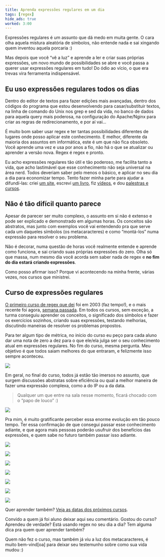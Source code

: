 ```yaml
---
title: Aprenda expressões regulares em um dia
tags: [regex]
hide_ads: true
worked: 3:00
---
```


Expressões regulares é um assunto que dá medo em muita gente. O cara olha aquela mistura aleatória de símbolos, não entende nada e sai xingando quem inventou aquela porcaria :)

Mas depois que você “vê a luz” e aprende a ler e criar suas próprias expressões, um novo mundo de possibilidades se abre e você passa a querer usar expressões regulares em tudo! Do ódio ao vício, o que era trevas vira ferramenta indispensável.


## Eu uso expressões regulares todos os dias

Dentro do editor de textos para fazer edições mais avançadas, dentro dos códigos do programa que estou desenvolvendo para casar/substituir textos, na linha de comando do Unix nos grep e sed da vida, no banco de dados para aquela query mais poderosa, na configuração do Apache/Nginx para criar as regras de redirecionamento, e por aí vai...

É muito bom saber usar regex e ter tantas possibilidades diferentes de lugares onde posso aplicar este conhecimento. E melhor, diferente da maioria dos assuntos em informática, este é um que não fica obsoleto. Você aprende uma vez e usa por anos a fio, não há o que se atualizar ou aprender a versão nova. Regex é regex e pronto.

Eu acho expressões regulares tão útil e tão poderoso, me facilita tanto a vida, que acho lastimável que esse conhecimento não seja universal na área nerd. Todos deveriam saber pelo menos o básico, e aplicar no seu dia a dia para economizar tempo. Tento fazer minha parte para ajudar a difundí-las: criei [um site](http://aurelio.net/regex/), escrevi [um livro](http://www.piazinho.com.br), fiz [vídeos](https://www.youtube.com/user/aureliojargas), e dou [palestras e cursos](http://aurelio.net/curso/).


## Não é tão difícil quanto parece

Apesar de parecer ser muito complexo, o assunto em si não é extenso e pode ser explicado e demonstrado em algumas horas. Os conceitos são abstratos, mas junto com exemplos você vai entendendo pra que serve cada um daqueles símbolos (os metacaracteres) e como “montá-los” numa expressão para resolver o seu problema.

Não é decorar, numa questão de horas você realmente entende e aprende como funciona, e sai criando suas próprias expressões do zero. Olha só que massa, num mesmo dia você acorda sem saber nada de regex e **no fim do dia estará criando expressões**.

Como posso afirmar isso? Porque vi acontecendo na minha frente, várias vezes, nos cursos que ministrei.


## Curso de expressões regulares

[O primeiro curso de regex que dei](http://aurelio.net/curso/sdsl/ii/#toc6) foi em 2003 (faz tempo!), e o mais recente foi agora, [semana passada](http://aurelio.net/curso/novatec-2/). Em todos os cursos, sem exceção, a turma conseguiu aprender os conceitos, o significado dos símbolos e fazer os exercícios sozinhos, criando suas expressões, testando melhorias, discutindo maneiras de resolver os problemas propostos.

Para ter algum tipo de métrica, no início do curso eu peço para cada aluno dar uma nota de zero a dez para o que ele/ela julga ser o seu conhecimento atual em expressões regulares. No fim do curso, mesma pergunta. Meu objetivo é que todos saiam melhores do que entraram, e felizmente isso sempre aconteceu.

![](http://aurelio.net/curso/novatec-2/notas.jpg)

Em geral, no final do curso, todos já estão tão imersos no assunto, que surgem discussões abstratas sobre eficiência ou qual a melhor maneira de fazer uma expressão complexa, como a do IP ou a da data.

> Qualquer um que entre na sala nesse momento, ficará chocado com o “papo de louco” :)

![](http://aurelio.net/curso/sdsl/iii/quadro.jpg)

Pra mim, é muito gratificante perceber essa enorme evolução em tão pouco tempo. Ter essa confirmação de que consegui passar esse conhecimento adiante, e que agora mais pessoas poderão usufruir dos benefícios das expressões, e quem sabe no futuro também passar isso adiante.

[![](http://aurelio.net/curso/sdsl/ii/img/turma-er.jpg)](http://aurelio.net/curso/sdsl/ii/)

[![](http://aurelio.net/curso/sucesu/sucesu-seder-turma.jpg)](http://aurelio.net/curso/sucesu/)

[![](http://aurelio.net/curso/scsl/turma-er1.jpg)](http://aurelio.net/curso/scsl/)

[![](http://aurelio.net/curso/sdsl/iii/turma-quadro.jpg)](http://aurelio.net/curso/sdsl/iii/)

[![](http://aurelio.net/curso/novatec-1/turma-regex.jpg)](http://aurelio.net/curso/novatec-1/)

[![](http://aurelio.net/curso/novatec-2/turma-800.jpg)](http://aurelio.net/curso/novatec-2/)

[![](http://aurelio.net/curso/novatec-3/turma-800.jpg)](http://aurelio.net/curso/novatec-3/turma.jpg)

Quer aprender também? [Veja as datas dos próximos cursos](http://aurelio.net/curso/).

Convido a quem já foi aluno deixar aqui seu comentário. Gostou do curso? Aprendeu de verdade? Está usando regex no seu dia a dia? Tem alguma dica pra quem quer aprender também?

Quem não fez o curso, mas também já viu a luz dos metacaracteres, é muito bem-vind[oa] para deixar seu testemunho sobre como sua vida mudou :)
